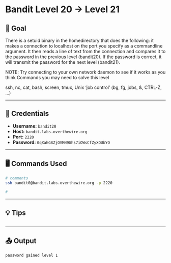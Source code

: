 # Bandit Level 20 → Level 21

## 🧠 Goal

There is a setuid binary in the homedirectory that does the following: it makes a connection to localhost on the port you specify as a commandline argument. It then reads a line of text from the connection and compares it to the password in the previous level (bandit20). If the password is correct, it will transmit the password for the next level (bandit21).

NOTE: Try connecting to your own network daemon to see if it works as you think
Commands you may need to solve this level

ssh, nc, cat, bash, screen, tmux, Unix ‘job control’ (bg, fg, jobs, &, CTRL-Z, …)

---

## 🔐 Credentials

- **Username:** `bandit20`
- **Host:** `bandit.labs.overthewire.org`
- **Port:** `2220`
- **Password:** `0qXahG8ZjOVMN9Ghs7iOWsCfZyXOUbYO`

---

## 🖥️ Commands Used

```bash
# comments
ssh bandit0@bandit.labs.overthewire.org -p 2220

#
```
___

## 💡 Tips
```bash


```
___

## 📤 Output
```bash
password gained level 1
```

